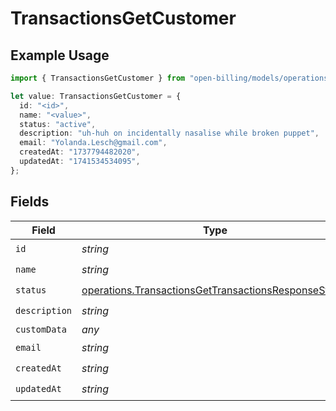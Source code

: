 # TransactionsGetCustomer

## Example Usage

```typescript
import { TransactionsGetCustomer } from "open-billing/models/operations";

let value: TransactionsGetCustomer = {
  id: "<id>",
  name: "<value>",
  status: "active",
  description: "uh-huh on incidentally nasalise while broken puppet",
  email: "Yolanda.Lesch@gmail.com",
  createdAt: "1737794482020",
  updatedAt: "1741534534095",
};
```

## Fields

| Field                                                                                                                        | Type                                                                                                                         | Required                                                                                                                     | Description                                                                                                                  |
| ---------------------------------------------------------------------------------------------------------------------------- | ---------------------------------------------------------------------------------------------------------------------------- | ---------------------------------------------------------------------------------------------------------------------------- | ---------------------------------------------------------------------------------------------------------------------------- |
| `id`                                                                                                                         | *string*                                                                                                                     | :heavy_check_mark:                                                                                                           | N/A                                                                                                                          |
| `name`                                                                                                                       | *string*                                                                                                                     | :heavy_check_mark:                                                                                                           | N/A                                                                                                                          |
| `status`                                                                                                                     | [operations.TransactionsGetTransactionsResponseStatus](../../models/operations/transactionsgettransactionsresponsestatus.md) | :heavy_check_mark:                                                                                                           | N/A                                                                                                                          |
| `description`                                                                                                                | *string*                                                                                                                     | :heavy_check_mark:                                                                                                           | N/A                                                                                                                          |
| `customData`                                                                                                                 | *any*                                                                                                                        | :heavy_minus_sign:                                                                                                           | N/A                                                                                                                          |
| `email`                                                                                                                      | *string*                                                                                                                     | :heavy_check_mark:                                                                                                           | N/A                                                                                                                          |
| `createdAt`                                                                                                                  | *string*                                                                                                                     | :heavy_check_mark:                                                                                                           | N/A                                                                                                                          |
| `updatedAt`                                                                                                                  | *string*                                                                                                                     | :heavy_check_mark:                                                                                                           | N/A                                                                                                                          |